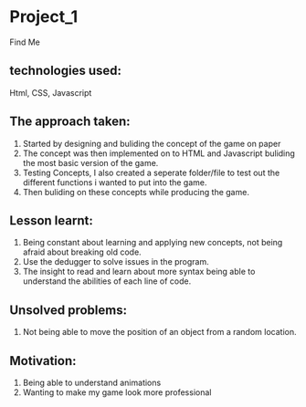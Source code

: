 # Project_1
Find Me

 ## technologies used:
 Html, CSS, Javascript
 
 ## The approach taken:
 1. Started by designing and buliding the concept of the game on paper
 2. The concept was then implemented on to HTML and Javascript buliding the most basic version of the game. 
 3. Testing Concepts, I also created a seperate folder/file to test out the different functions i wanted to put into the game.
 4. Then buliding on these concepts while producing the game.

## Lesson learnt:
1. Being constant about learning and applying new concepts, not being afraid about breaking old code.
2. Use the dedugger to solve issues in the program.
3. The insight to read and learn about more syntax being able to understand the abilities of each line of code.
 
## Unsolved problems:
1. Not being able to move the position of an object from a random location.

## Motivation:
1. Being able to understand animations
2. Wanting to make my game look more professional


